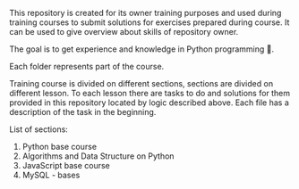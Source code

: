 This repository is created for its owner training purposes and used during 
training courses to submit solutions for exercises prepared during course. 
It can be used to give overview about skills of repository owner.

The goal is to get experience and knowledge in Python programming :snake:.

Each folder represents part of the course.

Training course is divided on different sections, sections are divided on 
different lesson. To each lesson there are tasks to do and solutions for 
them provided in this repository located by logic described above.
Each file has a description of the task in the beginning.

List of sections:

1. Python base course
2. Algorithms and Data Structure on Python
3. JavaScript base course
4. MySQL - bases
